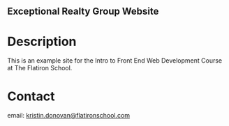 Exceptional Realty Group Website
---

# Description

This is an example site for the Intro to Front End Web Development Course at The Flatiron School.

# Contact

email: kristin.donovan@flatironschool.com